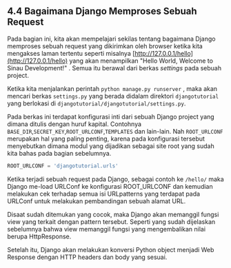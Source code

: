 ## 4.4 Bagaimana Django Memproses Sebuah Request

Pada bagian ini, kita akan mempelajari sekilas tentang bagaimana Django memproses sebuah request yang dikirimkan oleh browser ketika kita mengakses laman tertentu seperti misalnya [http://127.0.0.1/hello](http://127.0.0.1/hello) yang akan menampilkan "Hello World, Welcome to Sinau Development!" . Semua itu berawal dari berkas _settings_ pada sebuah project.

Ketika kita menjalankan perintah `python manage.py runserver` , maka akan mencari berkas `settings.py` yang berada didalam direktori `djangotutorial` yang berlokasi di `djangotutorial/djangotutorial/settings.py`.

Pada berkas ini terdapat konfigurasi inti dari sebuah Django project yang dimana ditulis dengan huruf kapital. Contohnya `BASE_DIR`,`SECRET_KEY`,`ROOT_URLCONF`,`TEMPLATES` dan lain-lain. Nah `ROOT_URLCONF` merupakan hal yang paling penting, karena pada konfigurasi tersebut menyebutkan dimana modul yang dijadikan sebagai site root yang sudah kita bahas pada bagian sebelumnya.

```py
ROOT_URLCONF = 'djangotutorial.urls'
```
Ketika terjadi sebuah request pada Django, sebagai contoh ke `/hello/` maka Django me-load URLConf ke konfigurasi ROOT_URLCONF dan kemudian melakukan cek terhadap semua isi URLpatterns yang terdapat pada URLConf untuk melakukan pembandingan sebuah alamat URL.

Disaat sudah ditemukan yang cocok, maka Django akan memanggil fungsi view yang terkait dengan pattern tersebut. Seperti yang sudah dijelaskan sebelumnya bahwa view memanggil fungsi yang mengembalikan nilai berupa HttpResponse.

Setelah itu, Django akan melakukan konversi Python object menjadi Web Response dengan HTTP headers dan body yang sesuai.
